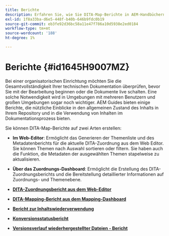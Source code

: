 ```yaml
---
title: Berichte
description: Erfahren Sie, wie Sie DITA-Map-Berichte in AEM-Handbüchern erstellen.
exl-id: 1f8a33ba-d6e5-448f-b40b-646b9fdc0b19
source-git-commit: eb3fe92d36bc58a11e47f786a10d5938e2ed0184
workflow-type: tm+mt
source-wordcount: '188'
ht-degree: 1%

---
```


# Berichte {#id1645H9007MZ}

Bei einer organisatorischen Einrichtung möchten Sie die Gesamtvollständigkeit Ihrer technischen Dokumentation überprüfen, bevor Sie mit der Bearbeitung beginnen oder die Dokumente live schalten. Eine solche Notwendigkeit wird in Umgebungen mit mehreren Benutzern und großen Umgebungen sogar noch wichtiger. AEM Guides bieten einige Berichte, die nützliche Einblicke in den allgemeinen Zustand des Inhalts in Ihrem Repository und in die Verwendung von Inhalten im Dokumentationsprozess bieten.

Sie können DITA-Map-Berichte auf zwei Arten erstellen:

- **Im Web-Editor**: Ermöglicht das Generieren der Themenliste und des Metadatenberichts für die aktuelle DITA-Zuordnung aus dem Web Editor. Sie können Themen nach Auswahl sortieren oder filtern. Sie haben auch die Funktion, die Metadaten der ausgewählten Themen stapelweise zu aktualisieren.
- **Über das Zuordnungs-Dashboard**: Ermöglicht die Erstellung des DITA-Zuordnungsberichts und die Bereitstellung detaillierter Informationen auf Zuordnungs- und Themenebene.

- **[DITA-Zuordnungsbericht aus dem Web-Editor](reports-web-editor.md)**

- **[DITA-Mapping-Bericht aus dem Mapping-Dashboard](reports-ditamap.md)**

- **[Bericht zur Inhaltswiederverwendung](reports-content-reuse.md)**

- **[Konversionsstatusbericht](reports-convertion-status.md)**

- **[Versionsverlauf wiederhergestellter Dateien - Bericht](reports-reverted-file-version-history.md)**
